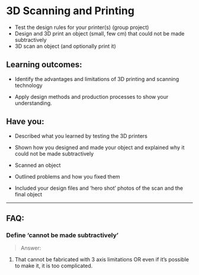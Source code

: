 # 3D Scanning and Printing
* Test the design rules for your printer(s) (group project)
* Design and 3D print an object (small, few cm) that could not be made subtractively
* 3D scan an object (and optionally print it)

## Learning outcomes:
* Identify the advantages and limitations of 3D printing and scanning technology

* Apply design methods and production processes to show your understanding.

## Have you:
* Described what you learned by testing the 3D printers

* Shown how you designed and made your object and explained why it could not be made subtractively  

* Scanned an object

* Outlined problems and how you fixed them

* Included your design files and ‘hero shot’ photos of the scan and the final object

---

## FAQ:

### Define ‘cannot be made subtractively’
> Answer:
1. That cannot be fabricated with 3 axis limitations OR even if it’s possible to make it, it is too complicated.
